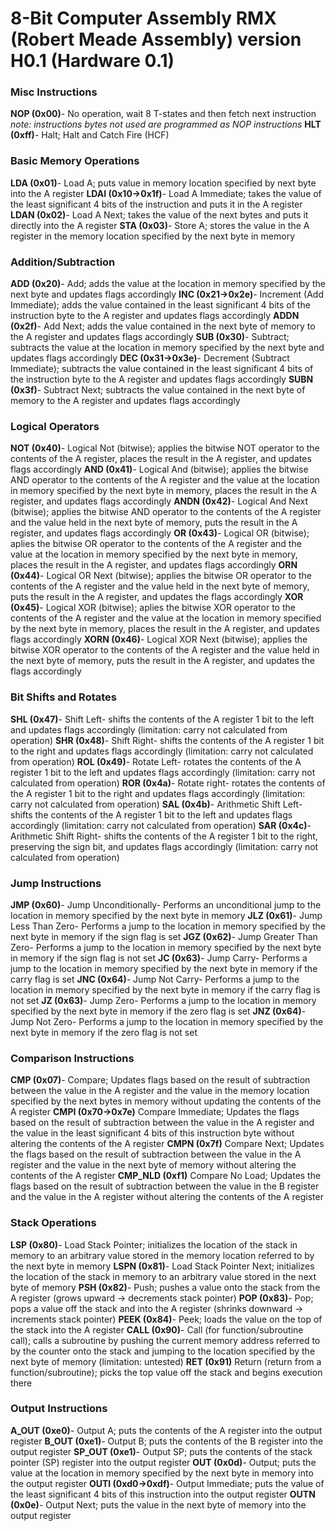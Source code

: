 # 8-Bit Computer Assembly RMX (Robert Meade Assembly) version H0.1 (Hardware 0.1)

### Misc Instructions
**NOP (0x00)**- No operation, wait 8 T-states and then fetch next instruction
*note: instructions bytes not used are programmed as NOP instructions*
**HLT (0xff)**- Halt; Halt and Catch Fire (HCF)

### Basic Memory Operations
**LDA (0x01)**- Load A; puts value in memory location specified by next byte into the A register
**LDAI (0x10->0x1f)**- Load A  Immediate; takes the value of the least significant 4 bits of the instruction and puts it in the A register
**LDAN (0x02)**- Load A Next; takes the value of the next bytes and puts it directly into the A register
**STA (0x03)**- Store A; stores the value in the A register in the memory location specified by the next byte in memory

### Addition/Subtraction
**ADD (0x20)**- Add; adds the value at the location in memory specified by the next byte and updates flags accordingly
**INC (0x21->0x2e)**- Increment (Add Immediate); adds the value contained in the least significant 4 bits of the instruction byte to the A register and updates flags accordingly
**ADDN (0x2f)**- Add Next; adds the value contained in the next byte of memory to the A register and updates flags accordingly
**SUB (0x30)**- Subtract; subtracts the value at the location in memory specified by the next byte and updates flags accordingly
**DEC (0x31->0x3e)**- Decrement (Subtract Immediate); subtracts the value contained in the least significant 4 bits of the instruction byte to the A register and updates flags accordingly
**SUBN (0x3f)**- Subtract Next; subtracts the value contained in the next byte of memory to the A register and updates flags accordingly

### Logical Operators
**NOT (0x40)**- Logical Not (bitwise); applies the bitwise NOT operator to the contents of the A register, places the result in the A register, and updates flags accordingly
**AND (0x41)**- Logical And (bitwise); applies the bitwise AND operator to the contents of the A register and the value at the location in memory specified by the next byte in memory, places the result in the A register, and updates flags accordingly 
**ANDN (0x42)**- Logical And Next (bitwise); applies the bitwise AND operator to the contents of the A register and the value held in the next byte of memory, puts the result in the A register, and updates flags accordingly
**OR (0x43)**- Logical OR (bitwise); aplies the bitwise OR operator to the contents of the A register and the value at the location in memory specified by the next byte in memory, places the result in the A register, and updates flags accordingly
**ORN (0x44)**- Logical OR Next (bitwise); applies the bitwise OR operator to the contents of the A register and the value held in the next byte of memory, puts the result in the A register, and updates the flags accordingly
**XOR (0x45)**- Logical XOR (bitwise); aplies the bitwise XOR operator to the contents of the A register and the value at the location in memory specified by the next byte in memory, places the result in the A register, and updates flags accordingly
**XORN (0x46)**-  Logical XOR Next (bitwise); applies the bitwise XOR operator to the contents of the A register and the value held in the next byte of memory, puts the result in the A register, and updates the flags accordingly
### Bit Shifts and Rotates
**SHL (0x47)**- Shift Left- shifts the contents of the A register 1 bit to the left and updates flags accordingly (limitation: carry not calculated from operation)
**SHR (0x48)**- Shift Right- shifts the contents of the A register 1 bit to the right and updates flags accordingly (limitation: carry not calculated from operation)
**ROL (0x49)**- Rotate Left- rotates the contents of the A register 1 bit to the left and updates flags accordingly (limitation: carry not calculated from operation)
**ROR (0x4a)**- Rotate right- rotates the contents of the A register 1 bit to the right and updates flags accordingly (limitation: carry not calculated from operation)
**SAL (0x4b)**- Arithmetic Shift Left- shifts the contents of the A register 1 bit to the left and updates flags accordingly (limitation: carry not calculated from operation)
**SAR (0x4c)**- Arithmetic Shift Right- shifts the contents of the A register 1 bit to the right, preserving the sign bit, and updates flags accordingly (limitation: carry not calculated from operation)
### Jump Instructions
**JMP (0x60)**- Jump Unconditionally- Performs an unconditional jump to the location in memory specified by the next byte in memory
**JLZ (0x61)**- Jump Less Than Zero- Performs a jump to the location in memory specified by the next byte in memory if the sign flag is set
**JGZ (0x62)**- Jump Greater Than Zero- Performs a jump to the location in memory specified by the next byte in memory if the sign flag is not set
**JC (0x63)**- Jump Carry- Performs a jump to the location in memory specified by the next byte in memory if the carry flag is set
**JNC (0x64)**- Jump Not Carry- Performs a jump to the location in memory specified by the next byte in memory if the carry flag is not set
**JZ (0x63)**- Jump Zero- Performs a jump to the location in memory specified by the next byte in memory if the zero flag is set
**JNZ (0x64)**- Jump Not Zero- Performs a jump to the location in memory specified by the next byte in memory if the zero flag is not set
### Comparison Instructions
**CMP (0x07)**- Compare; Updates flags based on the result of subtraction between the value in the A register and the value in the memory location specified by the next bytes in memory without updating the contents of the A register
**CMPI (0x70->0x7e)** Compare Immediate; Updates the flags based on the result of subtraction between the value in the A register and the value in the least significant 4 bits of this instruction byte without altering the contents of the A register
**CMPN (0x7f)** Compare Next; Updates the flags based on the result of subtraction between the value in the A register and the value in the next byte of memory without altering the contents of the A register
**CMP_NLD (0xf1)** Compare No Load; Updates the flags based on the result of subtraction between the value in the B register and the value in the A register without altering the contents of the A register
### Stack Operations
**LSP (0x80)**- Load Stack Pointer; initializes the location of the stack in memory to an arbitrary value stored in the memory location referred to by the next byte in memory
**LSPN (0x81)**- Load Stack Pointer Next; initializes the location of the stack in memory to an arbitrary value stored in the next byte of memory
**PSH (0x82)**- Push; pushes a value onto the stack from the A register (grows upward -> decrements stack pointer)
**POP (0x83)**- Pop; pops a value off the stack and into the A register (shrinks downward -> increments stack pointer)
**PEEK (0x84)**- Peek; loads the value on the top of the stack into the A register
**CALL (0x90)**- Call (for function/subroutine call); calls a subroutine by pushing the current memory address referred to by the counter onto the stack and jumping to the location specified by the next byte of memory (limitation: untested)
**RET (0x91)** Return (return from a function/subroutine); picks the top value off the stack and begins execution there
### Output Instructions
**A_OUT (0xe0)**- Output A; puts the contents of the A register into the output register
**B_OUT (0xe1)**- Output B; puts the contents of the B register into the output register
**SP_OUT (0xe1)**- Output SP; puts the contents of the stack pointer (SP) register into the output register
**OUT (0x0d)**- Output; puts the value at the location in memory specified by the next byte in memory into the output register
**OUTI (0xd0->0xdf)**- Output Immediate; puts the value of the least significant 4 bits of this instruction into the output register
**OUTN (0x0e)**- Output Next; puts the value in the next byte of memory into the output register

